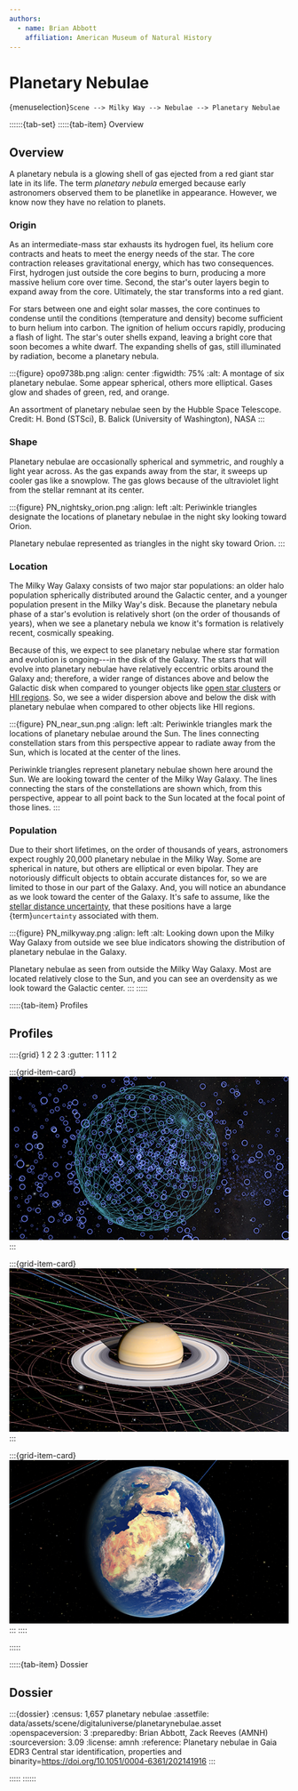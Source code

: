 ```yaml
---
authors:
  - name: Brian Abbott
    affiliation: American Museum of Natural History
---
```



# Planetary Nebulae

{menuselection}`Scene --> Milky Way --> Nebulae --> Planetary Nebulae`


::::::{tab-set}
:::::{tab-item} Overview

## Overview

A planetary nebula is a glowing shell of gas ejected from a red giant star late in its life. The term _planetary nebula_ emerged because early astronomers observed them to be planetlike in appearance. However, we know now they have no relation to planets.

### Origin

As an intermediate-mass star exhausts its hydrogen fuel, its helium core contracts and heats to meet the energy needs of the star. The core contraction releases gravitational energy, which has two consequences. First, hydrogen just outside the core begins to burn, producing a more massive helium core over time. Second, the star's outer layers begin to expand away from the core. Ultimately, the star transforms into a red giant.

For stars between one and eight solar masses, the core continues to condense until the conditions (temperature and density) become sufficient to burn helium into carbon. The ignition of helium occurs rapidly, producing a flash of light. The star's outer shells expand, leaving a bright core that soon becomes a white dwarf. The expanding shells of gas, still illuminated by radiation, become a planetary nebula.


:::{figure} opo9738b.png
:align: center
:figwidth: 75%
:alt: A montage of six planetary nebulae. Some appear spherical, others more elliptical. Gases glow and shades of green, red, and orange.

An assortment of planetary nebulae seen by the Hubble Space Telescope. Credit: H. Bond (STSci), B. Balick (University of Washington), NASA
:::


### Shape

Planetary nebulae are occasionally spherical and symmetric, and roughly a light year across. As the gas expands away from the star, it sweeps up cooler gas like a snowplow. The gas glows because of the ultraviolet light from the stellar remnant at its center. 

:::{figure} PN_nightsky_orion.png
:align: left
:alt: Periwinkle triangles designate the locations of planetary nebulae in the night sky looking toward Orion.

Planetary nebulae represented as triangles in the night sky toward Orion.
:::


### Location

The Milky Way Galaxy consists of two major star populations: an older halo population spherically distributed around the Galactic center, and a younger population present in the Milky Way's disk. Because the planetary nebula phase of a star's evolution is relatively short (on the order of thousands of  years), when we see a planetary nebula we know it's formation is relatively recent, cosmically speaking.

Because of this, we expect to see planetary nebulae where star formation and evolution is ongoing---in the disk of the Galaxy. The stars that will evolve into planetary nebulae have relatively eccentric orbits around the Galaxy and; therefore, a wider range of distances above and below the Galactic disk when compared to younger objects like [open star clusters](../../star-clusters/open-clusters/index) or [HII regions](../HII-regions/index). So, we see a wider dispersion above and below the disk with planetary nebulae when compared to other objects like HII regions.


:::{figure} PN_near_sun.png
:align: left
:alt: Periwinkle triangles mark the locations of planetary nebulae around the Sun. The lines connecting constellation stars from this perspective appear to radiate away from the Sun, which is located at the center of the lines.

Periwinkle triangles represent planetary nebulae shown here around the Sun. We are looking toward the center of the Milky Way Galaxy. The lines connecting the stars of the constellations are shown which, from this perspective, appear to all point back to the Sun located at the focal point of those lines. 
:::



### Population

Due to their short lifetimes, on the order of thousands of years, astronomers expect roughly 20,000 planetary nebulae in the Milky Way. Some are spherical in nature, but others are elliptical or even bipolar. They are notoriously difficult objects to obtain accurate distances for, so we are limited to those in our part of the Galaxy. And, you will notice an abundance as we look toward the center of the Galaxy. It's safe to assume, like the [stellar distance uncertainty](../../stars/star-distance-uncertainty/index), that these positions have a large {term}`uncertainty` associated with them.



:::{figure} PN_milkyway.png
:align: left
:alt: Looking down upon the Milky Way Galaxy from outside we see blue indicators showing the distribution of planetary nebulae in the Galaxy.

Planetary nebulae as seen from outside the Milky Way Galaxy. Most are located relatively close to the Sun, and you can see an overdensity as we look toward the Galactic center. 
:::
:::::


:::::{tab-item} Profiles

## Profiles

::::{grid} 1 2 2 3
:gutter: 1 1 1 2

:::{grid-item-card} [](/profiles/default/index)
[![default profile](/profiles/default/profile_default_icon.png)](/profiles/default/index)
:::


:::{grid-item-card} [](/profiles/default-full/index)
[![default-full profile](/profiles/default-full/profile_default_full_icon.png)](/profiles/default-full/index)
:::


:::{grid-item-card} [](/profiles/offline/index)
[![offline profile](/profiles/offline/profile_offline_icon.png)](/profiles/offline/index)
:::
::::

:::::


:::::{tab-item} Dossier

## Dossier

:::{dossier}
:census: 1,657 planetary nebulae
:assetfile: data/assets/scene/digitaluniverse/planetarynebulae.asset
:openspaceversion: 3
:preparedby: Brian Abbott, Zack Reeves (AMNH)
:sourceversion: 3.09
:license: amnh
:reference: Planetary nebulae in Gaia EDR3 Central star identification, properties and binarity=https://doi.org/10.1051/0004-6361/202141916
:::

:::::
::::::
